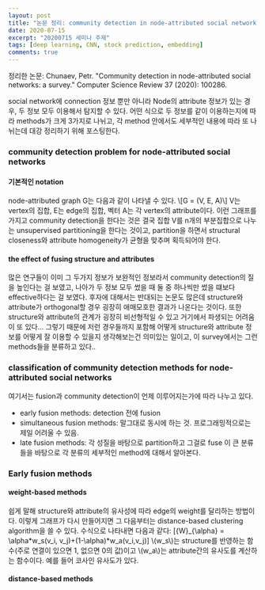 ```yaml
---
layout: post
title: "논문 정리: community detection in node-attributed social network"
date: 2020-07-15
excerpt: "20200715 세미나 주제"
tags: [deep learning, CNN, stock prediction, embedding]
comments: true
---
```


정리한 논문: Chunaev, Petr. "Community detection in node-attributed social networks: a survey." Computer Science Review 37 (2020): 100286.

social network에 connection 정보 뿐만 아니라 Node의 attribute 정보가 있는 경우, 두 정보 모두 이용해서 탐지할 수 있다. 
어떤 식으로 두 정보를 같이 이용하는지에 따라 methods가 크게 3가지로 나뉘고, 각 method 안에서도 세부적인 내용에 따라 또 나뉘는데 대강 정리하기 위해 포스팅한다.


### community detection problem for node-attributed social networks

#### 기본적인 notation
node-attributed graph G는 다음과 같이 나타낼 수 있다.
\\[G = (V, E, A)\\]
V는 vertex의 집합, E는 edge의 집합, 벡터 A는 각 vertex의 attribute이다.
이런 그래프를 가지고 community detection을 한다는 것은 결국 집합 V를 n개의 부분집합으로 나누는 unsupervised partitioning을 한다는 것이고, partition을 하면서 structural closeness와 attribute homogeneity가 균형을 맞추며 획득되어야 한다.

#### the effect of fusing structure and attributes
많은 연구들이 이미 그 두가지 정보가 보완적인 정보라서 community detection의 질을 높인다는 걸 보였고, 나아가 두 정보 모두 썼을 때 둘 중 하나씩만 썼을 떄보다 effective하다는 걸 보였다. 
후자에 대해서는 반대되는 논문도 많은데 structure와 attribute가 orthogonal할 경우 굉장히 애매모호한 결과가 나온다는 것이다. 또한 structure와 attribute의 관계가 굉장히 비선형적일 수 있고 거기에서 파생되는 어려움이 또 있다...
그렇기 때문에 저런 경우들까지 포함해 어떻게 structure와 attribute 정보를 어떻게 잘 이용할 수 있을지 생각해보는건 의미있는 일이고, 이 survey에서는 그런 methods들을 분류하고 있다..


### classification of community detection methods for node-attributed social networks
여기서는 fusion과 community detection이 언제 이루어지는가에 따라 나누고 있다.
- early fusion methods: detection 전에 fusion
- simultaneous fusion methods: 말그대로 동시에 하는 것. 프로그래밍적으로는 제일 어려울 수 있음.
- late fusion methods: 각 성질을 바탕으로 partition하고 그걸로 fuse
이 큰 분류들을 바탕으로 각 분류의 세부적인 method에 대해서 알아본다.


### Early fusion methods

#### weight-based methods
쉽게 말해 structure와 attribute의 유사성에 따라 edge의 weight를 달리하는 방법이다. 이렇게 그래프가 다시 만들어지면 그 다음부터는 distance-based clustering algorithm을 쓸 수 있다.
수식으로 나타내면 다음과 같다:
 \[{W}_{\alpha} = \alpha*w_s(v_i, v_j)+(1-\alpha)*w_a(v_i,v_j)\]
\\(w_s\\)는  structure를 반영하는 함수(주로 연결이 있으면 1, 없으면 0의 값)이고 \\(w_a\\)는 attribute간의 유사도를 계산하는 함수이다. 예를 들어 코사인 유사도가 있다.

#### distance-based methods

